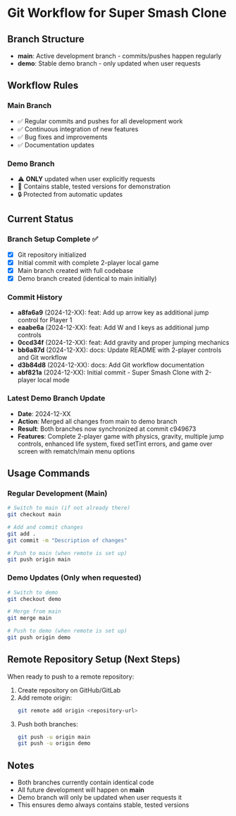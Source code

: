 # Git Workflow for Super Smash Clone

## Branch Structure

- **main**: Active development branch - commits/pushes happen regularly
- **demo**: Stable demo branch - only updated when user requests

## Workflow Rules

### Main Branch
- ✅ Regular commits and pushes for all development work
- ✅ Continuous integration of new features
- ✅ Bug fixes and improvements
- ✅ Documentation updates

### Demo Branch
- ⚠️ **ONLY** updated when user explicitly requests
- 🎯 Contains stable, tested versions for demonstration
- 🔒 Protected from automatic updates

## Current Status

### Branch Setup Complete ✅
- [x] Git repository initialized
- [x] Initial commit with complete 2-player local game
- [x] Main branch created with full codebase
- [x] Demo branch created (identical to main initially)

### Commit History
- **a8fa6a9** (2024-12-XX): feat: Add up arrow key as additional jump control for Player 1
- **eaabe6a** (2024-12-XX): feat: Add W and I keys as additional jump controls
- **0ccd34f** (2024-12-XX): feat: Add gravity and proper jumping mechanics
- **bb6a87d** (2024-12-XX): docs: Update README with 2-player controls and Git workflow
- **d3b84d8** (2024-12-XX): docs: Add Git workflow documentation
- **abf821a** (2024-12-XX): Initial commit - Super Smash Clone with 2-player local mode

### Latest Demo Branch Update
- **Date**: 2024-12-XX
- **Action**: Merged all changes from main to demo branch
- **Result**: Both branches now synchronized at commit c949673
- **Features**: Complete 2-player game with physics, gravity, multiple jump controls, enhanced life system, fixed setTint errors, and game over screen with rematch/main menu options

## Usage Commands

### Regular Development (Main)
```bash
# Switch to main (if not already there)
git checkout main

# Add and commit changes
git add .
git commit -m "Description of changes"

# Push to main (when remote is set up)
git push origin main
```

### Demo Updates (Only when requested)
```bash
# Switch to demo
git checkout demo

# Merge from main
git merge main

# Push to demo (when remote is set up)
git push origin demo
```

## Remote Repository Setup (Next Steps)

When ready to push to a remote repository:

1. Create repository on GitHub/GitLab
2. Add remote origin:
   ```bash
   git remote add origin <repository-url>
   ```
3. Push both branches:
   ```bash
   git push -u origin main
   git push -u origin demo
   ```

## Notes

- Both branches currently contain identical code
- All future development will happen on **main**
- Demo branch will only be updated when user requests it
- This ensures demo always contains stable, tested versions